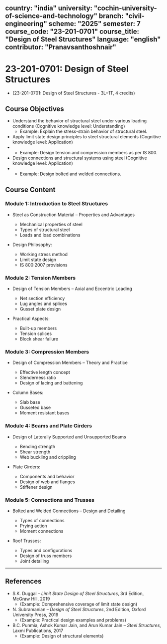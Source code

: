 
country: "india"
university: "cochin-university-of-science-and-technology"
branch: "civil-engineering"
scheme: "2025"
semester: 7
course_code: "23-201-0701"
course_title: "Design of Steel Structures"
language: "english"
contributor: "Pranavsanthoshnair"
---

# 23-201-0701: Design of Steel Structures
  - (23-201-0701: Design of Steel Structures - 3L+1T, 4 credits)

## Course Objectives

* Understand the behavior of structural steel under various loading conditions (Cognitive knowledge level: Understanding)
    - Example: Explain the stress-strain behavior of structural steel.  
* Apply limit state design principles to steel structural elements (Cognitive knowledge level: Application)
*   - Example: Design tension and compression members as per IS 800.  
* Design connections and structural systems using steel (Cognitive knowledge level: Application)
*   - Example: Design bolted and welded connections.  

## Course Content

### Module 1: Introduction to Steel Structures

* Steel as Construction Material – Properties and Advantages  
  - Mechanical properties of steel
  - Types of structural steel
  - Loads and load combinations

* Design Philosophy:  
  - Working stress method
  - Limit state design
  - IS 800:2007 provisions

### Module 2: Tension Members

* Design of Tension Members – Axial and Eccentric Loading  
  - Net section efficiency
  - Lug angles and splices
  - Gusset plate design

* Practical Aspects:  
  - Built-up members
  - Tension splices
  - Block shear failure

### Module 3: Compression Members

* Design of Compression Members – Theory and Practice  
  - Effective length concept
  - Slenderness ratio
  - Design of lacing and battening

* Column Bases:  
  - Slab base
  - Gusseted base
  - Moment resistant bases

### Module 4: Beams and Plate Girders

* Design of Laterally Supported and Unsupported Beams  
  - Bending strength
  - Shear strength
  - Web buckling and crippling

* Plate Girders:  
  - Components and behavior
  - Design of web and flanges
  - Stiffener design

### Module 5: Connections and Trusses

* Bolted and Welded Connections – Design and Detailing  
  - Types of connections
  - Prying action
  - Moment connections

* Roof Trusses:  
  - Types and configurations
  - Design of truss members
  - Joint detailing

---

## References

* S.K. Duggal – *Limit State Design of Steel Structures*, 3rd Edition, McGraw Hill, 2019
    - (Example: Comprehensive coverage of limit state design)  
* N. Subramanian – *Design of Steel Structures*, 2nd Edition, Oxford University Press, 2019
    - (Example: Practical design examples and problems)  
* B.C. Punmia, Ashok Kumar Jain, and Arun Kumar Jain – *Steel Structures*, Laxmi Publications, 2017
    - (Example: Design of structural elements)
